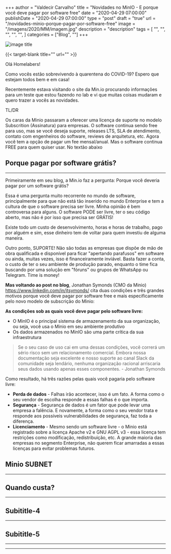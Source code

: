 +++
author = "Valdecir Carvalho"
title = "Novidades no MinIO - E porque você deve pagar por software free"
date = "2020-04-29 07:00:00"
publishDate = "2020-04-29 07:00:00"
type = "post"
draft = "true"
url = "/novidades-minio-porque-pagar-por-software-free"
image = "/imagens/2020/MM/imagem.jpg"
description = "description"
tags = [
    "",
    "",
    "",
	"",
    "",
]
categories = ["Blog", ""]
+++

![image title](/imagens/2020/MM/imagem.jpg)

{{< target-blank title="" url="" >}}

Olá Homelabers!

Como vocês estão sobrevivendo à quarentena do COVID-19? Espero que estejam todos bem e em casa! 

Recentemente estava visitando o site da Min.io procurando informações para um teste que estou fazendo no lab e vi que muitas coisas mudaram e quero trazer a vocês as novidades.

TL/DR

Os caras da Minio passaram a oferecer uma licença de suporte no modelo Subscrition (Assinatura) para empresas. O software continua sendo free para uso, mas se você deseja suporte, releases LTS, SLA de atendimento, contato com engenheiros do software, reviews de arquitetura, etc. Agora você tem a opção de pagar um fee mensal/anual. Mas o software continua FREE para quem quiser usar. No textão abaixo

## Porque pagar por software grátis? 
----

Primeiramente em seu blog, a Min.io faz a pergunta: Porque você deveria pagar por um software grátis?

Essa é uma pergunta muito recorrente no mundo de software, principalmente para que não está tão inserido no mundo Enterprise e tem a cultura de que o software precisa ser livre. Minha opinião é bem controversa para alguns. O software PODE ser livre, ter o seu código aberto, mas não é por isso que precisa ser GRÁTIS!

Existe todo um custo de desenvolvimento, horas e horas de trabalho, pago por alguém e sim, esse dinheiro tem de voltar para quem investiu de alguma maneira.

Outro ponto, SUPORTE! Não são todas as empresas que dispõe de mão de obra qualificada e disponível para ficar "apertando parafusos" em software ou ainda, muitas vezes, isso é financeiramente inviável. Basta fazer a conta, o custo de ter o seu ambiente de produção parado, enquanto o time fica buscando por uma solução em "fóruns" ou grupos de WhatsApp ou Telegram. Time is money! 

**Mas voltando ao post no blog**, Jonathan Symonds (CMO da Minio) https://www.linkedin.com/in/jtsymonds/ cita duas condições e três grandes motivos porque você deve pagar por software free e mais especificamente pelo novo modelo de subscrição do Minio:

**As condições sob as quais você deve pagar pelo software livre:**

- O MinIO é o principal sistema de armazenamento da sua organização, ou seja, você usa o Minio em seu ambiente produtivo
- Os dados armazenados no MinIO são uma parte crítica da sua infraestrutura
  
> Se o seu caso de uso cai em uma dessas condições, você correrá um sério risco sem um relacionamento comercial. Embora nossa documentação seja excelente e nosso suporte ao canal Slack da comunidade seja lendário, nenhuma organização racional arriscaria seus dados usando apenas esses componentes. - Jonathan Symonds

Como resultado, há três razões pelas quais você pagaria pelo software livre:

- **Perda de dados** - Falhas irão acontecer, isso é um fato. A forma como o seu vendor de escolha responde a essas falhas é o que importa.
- **Segurança** - Segurança de dados é um fator que pode levar uma empresa a falência. E novamente, a forma como o seu vendor trata e responde aos possíveis vulnerabilidades de segurança, faz toda a diferença.
- **Licenciamento** - Mesmo sendo um software livre - o Minio está registrado sobre a licença Apache v2 e GNU AGPL v3 - essa licença tem restrições como modificação, redistribuição, etc. A grande maioria das empresas no segmento Enterprise, não querem ficar amarradas a essas licenças para evitar problemas futuros.


## Minio SUBNET
----

## Quando custa?
----

## Subititle-4
----

## Subititle-5
----



----
